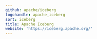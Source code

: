 ```yaml
---
github: apache/iceberg
logohandle: apache_iceberg
sort: iceberg
title: Apache Iceberg
website: 'https://iceberg.apache.org/'
---
```

